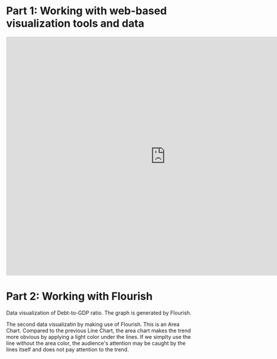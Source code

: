 # Part 1: Working with web-based visualization tools and data
<iframe src="https://data.oecd.org/chart/6S93" width="860" height="645" style="border: 0" mozallowfullscreen="true" webkitallowfullscreen="true" allowfullscreen="true"><a href="https://data.oecd.org/chart/6S93" target="_blank">OECD Chart: General government debt, Total, % of GDP, Annual, 2021</a></iframe>


# Part 2: Working with Flourish
Data visualization of Debt-to-GDP ratio. The graph is generated by Flourish.
<div class="flourish-embed flourish-chart" data-src="visualisation/11710874"><script src="https://public.flourish.studio/resources/embed.js"></script></div>

The second data visualizatin by making use of Flourish.
This is an Area Chart. Compared to the previous Line Chart, the area chart makes the trend more obvious by applying a light color under the lines. If we simplty use the line without the area color, the audience's attention may be caught by the lines itself and does not pay attention to the trend.
<div class="flourish-embed flourish-chart" data-src="visualisation/11711210"><script src="https://public.flourish.studio/resources/embed.js"></script></div>
